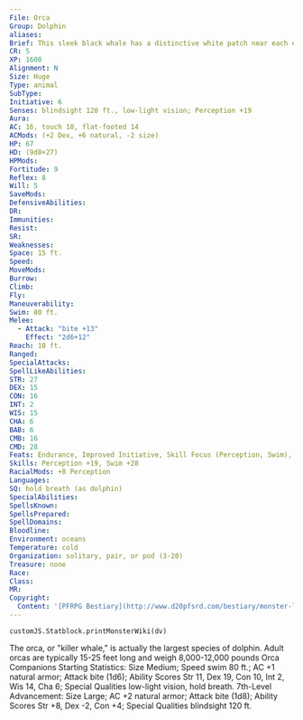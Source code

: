 ```yaml
---
File: Orca
Group: Dolphin
aliases: 
Brief: This sleek black whale has a distinctive white patch near each eye and a mouth filled with sharp teeth.
CR: 5
XP: 1600
Alignment: N
Size: Huge
Type: animal
SubType: 
Initiative: 6
Senses: blindsight 120 ft., low-light vision; Perception +19
Aura: 
AC: 16, touch 10, flat-footed 14
ACMods: (+2 Dex, +6 natural, -2 size)
HP: 67
HD: (9d8+27)
HPMods: 
Fortitude: 9
Reflex: 8
Will: 5
SaveMods: 
DefensiveAbilities: 
DR: 
Immunities: 
Resist: 
SR: 
Weaknesses: 
Space: 15 ft.
Speed: 
MoveMods: 
Burrow: 
Climb: 
Fly: 
Maneuverability: 
Swim: 80 ft.
Melee: 
  - Attack: "bite +13"
    Effect: "2d6+12"
Reach: 10 ft.
Ranged: 
SpecialAttacks: 
SpellLikeAbilities: 
STR: 27
DEX: 15
CON: 16
INT: 2
WIS: 15
CHA: 6
BAB: 6
CMB: 16
CMD: 28
Feats: Endurance, Improved Initiative, Skill Focus (Perception, Swim), Weapon Focus (bite)
Skills: Perception +19, Swim +28
RacialMods: +8 Perception
Languages: 
SQ: hold breath (as dolphin)
SpecialAbilities: 
SpellsKnown: 
SpellsPrepared: 
SpellDomains: 
Bloodline: 
Environment: oceans
Temperature: cold
Organization: solitary, pair, or pod (3-20)
Treasure: none
Race: 
Class: 
MR: 
Copyright:
  Content: '[PFRPG Bestiary](http://www.d20pfsrd.com/bestiary/monster-listings/animals/aquatic/dolphin/orca)'
---
```

```dataviewjs
customJS.Statblock.printMonsterWiki(dv)
```
The orca, or "killer whale," is actually the largest species of dolphin. Adult orcas are typically 15-25 feet long and weigh 8,000-12,000 pounds Orca Companions Starting Statistics: Size Medium; Speed swim 80 ft.; AC +1 natural armor; Attack bite (1d6); Ability Scores Str 11, Dex 19, Con 10, Int 2, Wis 14, Cha 6; Special Qualities low-light vision, hold breath. 7th-Level Advancement: Size Large; AC +2 natural armor; Attack bite (1d8); Ability Scores Str +8, Dex -2, Con +4; Special Qualities blindsight 120 ft.
